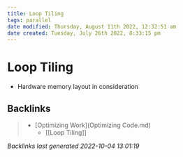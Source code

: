 ```yaml
---
title: Loop Tiling
tags: parallel
date modified: Thursday, August 11th 2022, 12:32:51 am
date created: Tuesday, July 26th 2022, 8:33:15 pm
---
```


# Loop Tiling
- Hardware memory layout in consideration

## Backlinks

> - [Optimizing Work](Optimizing Code.md)
>   - [[Loop Tiling]]

_Backlinks last generated 2022-10-04 13:01:19_
